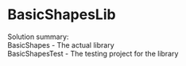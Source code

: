 BasicShapesLib
==============
Solution summary:<br />
BasicShapes - The actual library<br />
BasicShapesTest - The testing project for the library<br />
